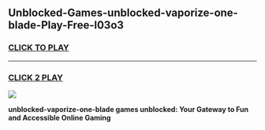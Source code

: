 
## Unblocked-Games-unblocked-vaporize-one-blade-Play-Free-l03o3
<h3>
<a href="https://premium76.site?title=unblocked-vaporize-one-blade&ref=19M">CLICK TO PLAY</a></h3>
<hr>

<h3>
<a href="https://premium76.site?title=unblocked-vaporize-one-blade&ref=19M">CLICK 2 PLAY</a>
  
</h3>

<a href="https://premium76.site?title=unblocked-vaporize-one-blade&ref=19M"><img src="https://clearcache.store/games.png"></a>


**unblocked-vaporize-one-blade games unblocked: Your Gateway to Fun and Accessible Online Gaming**
